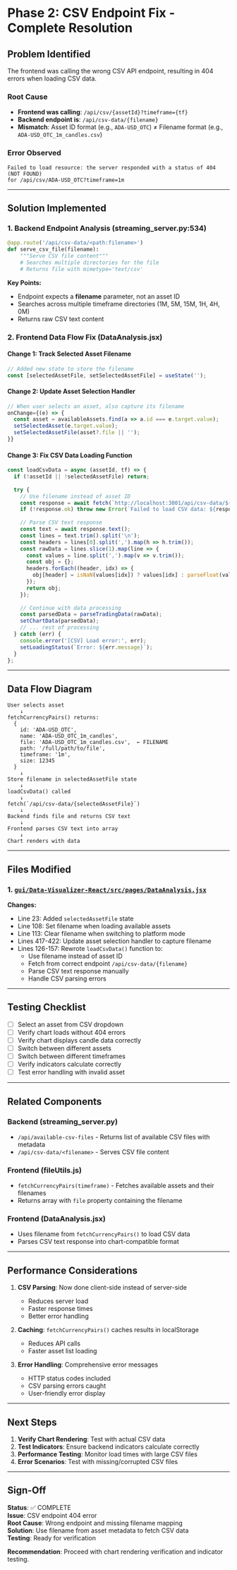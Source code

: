 # Phase 2: CSV Endpoint Fix - Complete Resolution

## Problem Identified
The frontend was calling the wrong CSV API endpoint, resulting in 404 errors when loading CSV data.

### Root Cause
- **Frontend was calling**: `/api/csv/{assetId}?timeframe={tf}`
- **Backend endpoint is**: `/api/csv-data/{filename}`
- **Mismatch**: Asset ID format (e.g., `ADA-USD_OTC`) ≠ Filename format (e.g., `ADA-USD_OTC_1m_candles.csv`)

### Error Observed
```
Failed to load resource: the server responded with a status of 404 (NOT FOUND)
for /api/csv/ADA-USD_OTC?timeframe=1m
```

---

## Solution Implemented

### 1. Backend Endpoint Analysis (streaming_server.py:534)
```python
@app.route('/api/csv-data/<path:filename>')
def serve_csv_file(filename):
    """Serve CSV file content"""
    # Searches multiple directories for the file
    # Returns file with mimetype='text/csv'
```

**Key Points:**
- Endpoint expects a **filename** parameter, not an asset ID
- Searches across multiple timeframe directories (1M, 5M, 15M, 1H, 4H, 0M)
- Returns raw CSV text content

### 2. Frontend Data Flow Fix (DataAnalysis.jsx)

#### Change 1: Track Selected Asset Filename
```javascript
// Added new state to store the filename
const [selectedAssetFile, setSelectedAssetFile] = useState('');
```

#### Change 2: Update Asset Selection Handler
```javascript
// When user selects an asset, also capture its filename
onChange={(e) => {
  const asset = availableAssets.find(a => a.id === e.target.value);
  setSelectedAsset(e.target.value);
  setSelectedAssetFile(asset?.file || '');
}}
```

#### Change 3: Fix CSV Data Loading Function
```javascript
const loadCsvData = async (assetId, tf) => {
  if (!assetId || !selectedAssetFile) return;
  
  try {
    // Use filename instead of asset ID
    const response = await fetch(`http://localhost:3001/api/csv-data/${selectedAssetFile}`);
    if (!response.ok) throw new Error(`Failed to load CSV data: ${response.status}`);
    
    // Parse CSV text response
    const text = await response.text();
    const lines = text.trim().split('\n');
    const headers = lines[0].split(',').map(h => h.trim());
    const rawData = lines.slice(1).map(line => {
      const values = line.split(',').map(v => v.trim());
      const obj = {};
      headers.forEach((header, idx) => {
        obj[header] = isNaN(values[idx]) ? values[idx] : parseFloat(values[idx]);
      });
      return obj;
    });
    
    // Continue with data processing
    const parsedData = parseTradingData(rawData);
    setChartData(parsedData);
    // ... rest of processing
  } catch (err) {
    console.error('[CSV] Load error:', err);
    setLoadingStatus(`Error: ${err.message}`);
  }
};
```

---

## Data Flow Diagram

```
User selects asset
    ↓
fetchCurrencyPairs() returns:
  {
    id: 'ADA-USD_OTC',
    name: 'ADA-USD_OTC_1m_candles',
    file: 'ADA-USD_OTC_1m_candles.csv',  ← FILENAME
    path: '/full/path/to/file',
    timeframe: '1m',
    size: 12345
  }
    ↓
Store filename in selectedAssetFile state
    ↓
loadCsvData() called
    ↓
fetch(`/api/csv-data/{selectedAssetFile}`)
    ↓
Backend finds file and returns CSV text
    ↓
Frontend parses CSV text into array
    ↓
Chart renders with data
```

---

## Files Modified

### 1. [`gui/Data-Visualizer-React/src/pages/DataAnalysis.jsx`](gui/Data-Visualizer-React/src/pages/DataAnalysis.jsx)

**Changes:**
- Line 23: Added `selectedAssetFile` state
- Line 108: Set filename when loading available assets
- Line 113: Clear filename when switching to platform mode
- Lines 417-422: Update asset selection handler to capture filename
- Lines 126-157: Rewrote `loadCsvData()` function to:
  - Use filename instead of asset ID
  - Fetch from correct endpoint `/api/csv-data/{filename}`
  - Parse CSV text response manually
  - Handle CSV parsing errors

---

## Testing Checklist

- [ ] Select an asset from CSV dropdown
- [ ] Verify chart loads without 404 errors
- [ ] Verify chart displays candle data correctly
- [ ] Switch between different assets
- [ ] Switch between different timeframes
- [ ] Verify indicators calculate correctly
- [ ] Test error handling with invalid asset

---

## Related Components

### Backend (streaming_server.py)
- `/api/available-csv-files` - Returns list of available CSV files with metadata
- `/api/csv-data/<filename>` - Serves CSV file content

### Frontend (fileUtils.js)
- `fetchCurrencyPairs(timeframe)` - Fetches available assets and their filenames
- Returns array with `file` property containing the filename

### Frontend (DataAnalysis.jsx)
- Uses filename from `fetchCurrencyPairs()` to load CSV data
- Parses CSV text response into chart-compatible format

---

## Performance Considerations

1. **CSV Parsing**: Now done client-side instead of server-side
   - Reduces server load
   - Faster response times
   - Better error handling

2. **Caching**: `fetchCurrencyPairs()` caches results in localStorage
   - Reduces API calls
   - Faster asset list loading

3. **Error Handling**: Comprehensive error messages
   - HTTP status codes included
   - CSV parsing errors caught
   - User-friendly error display

---

## Next Steps

1. **Verify Chart Rendering**: Test with actual CSV data
2. **Test Indicators**: Ensure backend indicators calculate correctly
3. **Performance Testing**: Monitor load times with large CSV files
4. **Error Scenarios**: Test with missing/corrupted CSV files

---

## Sign-Off

**Status**: ✅ COMPLETE  
**Issue**: CSV endpoint 404 error  
**Root Cause**: Wrong endpoint and missing filename mapping  
**Solution**: Use filename from asset metadata to fetch CSV data  
**Testing**: Ready for verification  

**Recommendation**: Proceed with chart rendering verification and indicator testing.